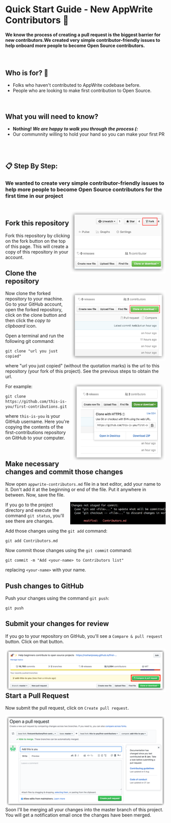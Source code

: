 

# Quick Start Guide - New AppWrite Contributors 🎯


#### We know the process of creating a pull request is the biggest barrier for new contributors.We created very simple contributor-friendly issues to help onboard more people to become Open Source contributors.

<br/>

## **Who is for?** 🤔
- Folks who haven't contributed to AppWrite codebase before.
- People who are looking to make first contribution to Open Source.



<br/>

##  **What you will need to know?**

- **Nothing! _We are happy to walk you through the process (:_**   
- Our communnity willing to hold your hand so you can make your first PR
<br/>

<br/>

## 📋  **Step By Step:**
### We wanted to create very simple contributor-friendly **issues** to help more people to become Open Source contributors for the first time in our project
<br/>




<img align="right" width="300" src="assets/fork.png" alt="fork this repository" />

## Fork this repository

Fork this repository by clicking on the fork button on the top of this page.
This will create a copy of this repository in your account.

## Clone the repository

<img align="right" width="300" src="assets/clone.png" alt="clone this repository" />

Now clone the forked repository to your machine. Go to your GitHub account, open the forked repository, click on the clone button and then click the _copy to clipboard_ icon.

Open a terminal and run the following git command:

```
git clone "url you just copied"
```

where "url you just copied" (without the quotation marks) is the url to this repository (your fork of this project). See the previous steps to obtain the url.

<img align="right" width="300" src="assets/copy-to-clipboard.png" alt="copy URL to clipboard" />

For example:

```
git clone https://github.com/this-is-you/first-contributions.git
```

where `this-is-you` is your GitHub username. Here you're copying the contents of the first-contributions repository on GitHub to your computer.

<br/>


## Make necessary changes and commit those changes

Now open `appwrite-contributors.md` file in a text editor, add your name to it. Don't add it at the beginning or end of the file. Put it anywhere in between. Now, save the file.

<img align="right" width="300" src="assets/git-status.png" alt="git status" />

If you go to the project directory and execute the command `git status`, you'll see there are changes.

Add those changes using the `git add` command:

```
git add Contributors.md
```

Now commit those changes using the `git commit` command:

```
git commit -m "Add <your-name> to Contributors list"
```

replacing `<your-name>` with your name.

## Push changes to GitHub

Push your changes using the command `git push`:

```
git push
```

## Submit your changes for review

If you go to your repository on GitHub, you'll see a `Compare & pull request` button. Click on that button.

<img style="float: right;" src="assets/compare-and-pull.png" alt="create a pull request" />

## Start a Pull Request

Now submit the pull request, click on `Create pull request`.

<img style="float: right;" src="assets/submit-pull-request.png" alt="submit pull request" />

Soon I'll be merging all your changes into the master branch of this project. You will get a notification email once the changes have been merged.
